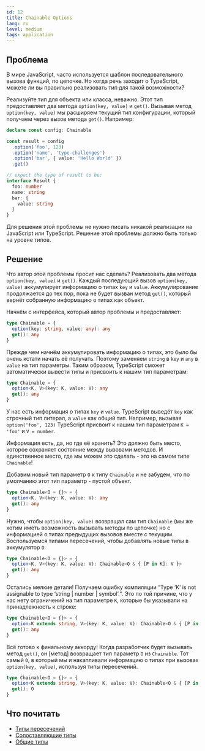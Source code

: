 ```yaml
---
id: 12
title: Chainable Options
lang: ru
level: medium
tags: application
---
```


## Проблема

В мире JavaScript, часто используется шаблон последовательного вызова функций, по цепочке.
Но когда речь заходит о TypeScript, можете ли вы правильно реализовать тип для такой возможности?

Реализуйте тип для объекта или класса, неважно.
Этот тип предоставляет два метода `option(key, value)` и `get()`.
Вызывая метод `option(key, value)` мы расширяем текущий тип конфигурации, который получаем через вызов метода `get()`.
Например:

```typescript
declare const config: Chainable

const result = config
  .option('foo', 123)
  .option('name', 'type-challenges')
  .option('bar', { value: 'Hello World' })
  .get()

// expect the type of result to be:
interface Result {
  foo: number
  name: string
  bar: {
    value: string
  }
}
```

Для решения этой проблемы не нужно писать никакой реализации на JavaScript или TypeScript.
Решение этой проблемы должно быть только на уровне типов.

## Решение

Что автор этой проблемы просит нас сделать?
Реализовать два метода `option(key, value)` и `get()`.
Каждый последующий вызов `option(key, value)` аккумулирует информацию о типах `key` и `value`.
Аккумулирование продолжается до тех пор, пока не будет вызван метод `get()`, который вернёт собранную информацию о типах как объект.

Начнём с интерфейса, который автор проблемы и предоставляет:

```typescript
type Chainable = {
  option(key: string, value: any): any
  get(): any
}
```

Прежде чем начнём аккумулировать информацию о типах, это было бы очень кстати начать её получать.
Поэтому заменяем `string` в `key` и `any` в `value` на тип параметры.
Таким образом, TypeScript сможет автоматически вывести типы и присвоить к нашим тип параметрам:

```typescript
type Chainable = {
  option<K, V>(key: K, value: V): any
  get(): any
}
```

У нас есть информация о типах `key` и `value`.
TypeScript выведёт `key` как строчный тип литерал, а `value` как общий тип.
Например, вызывая `option('foo', 123)` TypeScript присвоит к нашим тип параметрам `K = 'foo'` и `V = number`.

Информация есть, да, но где её хранить?
Это должно быть место, которое сохраняет состояние между вызовами методов.
И единственное место, где мы можем это сделать - это на самом типе `Chainable`!

Добавим новый тип параметр `O` к типу `Chainable` и не забудем, что по умолчанию этот тип параметр - пустой объект.

```typescript
type Chainable<O = {}> = {
  option<K, V>(key: K, value: V): any
  get(): any
}
```

Нужно, чтобы `option(key, value)` возвращал сам тип `Chainable` (мы же хотим иметь возможность вызывать методы по цепочке) но с информацией о типах предыдущих вызовов вместе с текущим.
Воспользуемся типами пересечений, чтобы добавлять новые типы в аккумулятор `O`.

```typescript
type Chainable<O = {}> = {
  option<K, V>(key: K, value: V): Chainable<O & { [P in K]: V }>
  get(): any
}
```

Остались мелкие детали!
Получаем ошибку компиляции “Type ‘K’ is not assignable to type ‘string | number | symbol’.“.
Это по той причине, что у нас нету ограничений на тип параметре `K`, которые бы указывали на принадлежность к строке:

```typescript
type Chainable<O = {}> = {
  option<K extends string, V>(key: K, value: V): Chainable<O & { [P in K]: V }>
  get(): any
}
```

Всё готово к финальному аккорду!
Когда разработчик будет вызывать метод `get()`, он [метод] возвращает тип параметр `O` из `Chainable`.
Тот самый `O`, в который мы и накапливали информацию о типах при вызовах `option(key, value)`, используя типы пересечений.

```typescript
type Chainable<O = {}> = {
  option<K extends string, V>(key: K, value: V): Chainable<O & { [P in K]: V }>
  get(): O
}
```

## Что почитать

- [Типы пересечений](https://www.typescriptlang.org/docs/handbook/unions-and-intersections.html#intersection-types)
- [Сопоставляющие типы](https://www.typescriptlang.org/docs/handbook/advanced-types.html#mapped-types)
- [Общие типы](https://www.typescriptlang.org/docs/handbook/generics.html)
